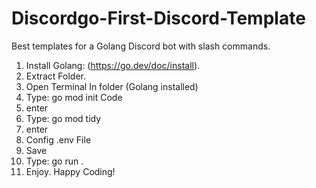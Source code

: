 # Discordgo-First-Discord-Template
Best templates for a Golang Discord bot with slash commands.

1. Install Golang: (https://go.dev/doc/install).
2. Extract Folder.
3. Open Terminal In folder (Golang installed)
4. Type: go mod init Code
5. enter
6. Type: go mod tidy
7. enter
8. Config .env File
9. Save
10. Type: go run .
11. Enjoy. Happy Coding!
